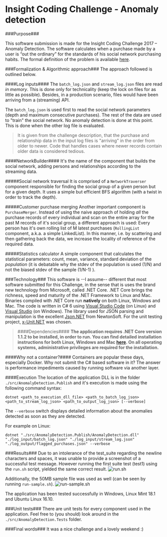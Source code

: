 Insight Coding Challenge - Anomaly detection
===============

###Purpose###

This software submission is made for the Insight Coding Challenge 2017 – Anomaly Detection. The software calculates when a purchase made by a user is “out the ordinary” for the standards of his social network purchasing habits. 
The formal definition of the problem is available [here](https://github.com/InsightDataScience/anomaly_detection/blob/master/README.md).


###Formalization & Algorithmic approach###
The approach followed is outlined below.

####Log inputs####
The `batch_log.json` and `stream_log.json` files are read *in memory*. This is done only for technicality (keep the lock on files for as little as possible). Besides, in a production scenario, files would have been arriving from a (streaming) API.

 The `batch_log.json` is used first to read the social network parameters (depth and maximum consecutive purchases). The rest of the data are used to "train" the social network. No anomaly detection is done at this point. This is done when the other log file is evaluated.

>It is given from the challenge description, that the purchase and relationship data in the input log files is "arriving" in the order from older to newer. Code that handles cases where newer records contain older data is considered tedious.

####NetworkBuilder####
It's the name of the component that builds the social network, adding persons and relationships according to the streaming data.

#####Social network traversal
It is comprised of a `NetworkTraverser` component responsible for finding the social group of a given person but for a given depth. It uses a simple but efficient BFS algorithm (with a twist in order to track the depth).

#####Customer purchase merging
Another important component is `PurchaseMerger`. Instead of using the naive approach of holding *all* the purchase records of every individual and scan on the entire array for the past M records of it's social group, a different approach is used:  Every person has it's own rolling list of M latest purchases (`RollingList` component, a.k.a. a simple LinkedList). In this manner, i.e. by scattering and then gathering back the data, we increase the locality of reference of the required data.

#####Statistics calculator
A simple component that calculates the statistical parameters: count, mean, variance, standard deviation of the *population* (it is debatable why the stdev of the population is used (1/N) and not the biased stdev of the sample (1/N-1) ).


###Technology###
This software is --I assume-- different that most software submitted for this Challenge, in the sense that is uses the brand new technology from Microsoft, called .NET Core. 
.NET Core brings the richness, speed and maturity of the .NET Framework to Linux and Mac. Binaries compiled with .NET Core run **natively** on both Linux, Windows and Mac.
The code is written in C# 6 using [Visual Studio Code](https://code.visualstudio.com/) (on Linux) and [Visual Studio](https://www.visualstudio.com/) (on Windows).
The library used for JSON parsing and manipulation is the excellent [Json.NET](http://www.newtonsoft.com/json) from NewtonSoft.
For the unit testing project, [x-Unit.NET](https://xunit.github.io/) was chosen.
>####Dependencies####
>**The application requires .NET Core version 1.1.2 to be installed, in order to run. You can find detailed installation instructions for both Linux, Windows and Mac [here](https://www.microsoft.com/net/core#linuxubuntu). On all operating systems, administrative privileges are required for the installation.**


####Why not a container?####
Containers are popular these days, especially Docker. Why not submit the C# based software in it? The answer is performance impediments caused by running software via another layer.



####Execution
The location of the application DLL is in the folder
`./src/AnomalyDetection.Publish` and it's execution is made using the following command syntax:

    dotnet <path_to_execution_dll_file> <path_to_batch_log_json> <path_to_stream_log_json> <path_to_output_log_json> [--verbose]

The `--verbose` switch displays detailed information about the  anomalies detected as soon as they are detected.

For example on Linux:

    dotnet "./src/AnomalyDetection.Publish/AnomalyDetection.dll" "./log_input/batch_log.json" "./log_input/stream_log.json" "./log_output/flagged_purchases.json" --verbose 


###Results###
Due to an intolerance of the test_suite regarding the newline characters and spaces, it was unable to provide a screenshot of a successful test message. 
However running the first suite test (test1) using the `run.sh` script, yielded the same correct result.
![run.sh](http://i66.tinypic.com/2mrgktu.png)

Additionally, the 50MB sample file was used as well (can be seen by running `run-sample.sh`).
![run-sample.sh](http://i65.tinypic.com/15qp1e0.png)

The application has been tested successfully in Windows, Linux Mint 18.1 and Ubuntu Linux 16.10.

###Unit tests###
There are unit tests for every component used in the application. Feel free to (you should) look around in the `./src/AnomalyDetection.Tests` folder.

###Final words###
It was a nice challenge and a lovely weekend :)
